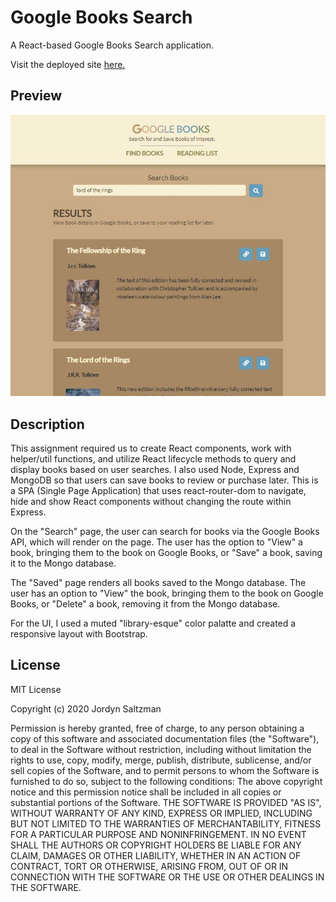 # Google Books Search

A React-based Google Books Search application.

Visit the deployed site [here.](https://googlebookssearchreact1.herokuapp.com/)

## Preview

![screenshot](client/public/assets/images/books_search_screenshot.JPG)

## Description

This assignment required us to create React components, work with helper/util functions, and utilize React lifecycle methods to query and display books based on user searches. I also used Node, Express and MongoDB so that users can save books to review or purchase later. This is a SPA (Single Page Application) that uses react-router-dom to navigate, hide and show React components without changing the route within Express.

On the "Search" page, the user can search for books via the Google Books API, which will render on the page. The user has the option to "View" a book, bringing them to the book on Google Books, or "Save" a book, saving it to the Mongo database.

The "Saved" page renders all books saved to the Mongo database. The user has an option to "View" the book, bringing them to the book on Google Books, or "Delete" a book, removing it from the Mongo database.

For the UI, I used a muted "library-esque" color palatte and created a responsive layout with Bootstrap.

## License

MIT License

Copyright (c) 2020 Jordyn Saltzman

Permission is hereby granted, free of charge, to any person obtaining a copy of this software and associated documentation files (the "Software"), to deal in the Software without restriction, including without limitation the rights to use, copy, modify, merge, publish, distribute, sublicense, and/or sell copies of the Software, and to permit persons to whom the Software is furnished to do so, subject to the following conditions: The above copyright notice and this permission notice shall be included in all copies or substantial portions of the Software. THE SOFTWARE IS PROVIDED "AS IS", WITHOUT WARRANTY OF ANY KIND, EXPRESS OR IMPLIED, INCLUDING BUT NOT LIMITED TO THE WARRANTIES OF MERCHANTABILITY, FITNESS FOR A PARTICULAR PURPOSE AND NONINFRINGEMENT. IN NO EVENT SHALL THE AUTHORS OR COPYRIGHT HOLDERS BE LIABLE FOR ANY CLAIM, DAMAGES OR OTHER LIABILITY, WHETHER IN AN ACTION OF CONTRACT, TORT OR OTHERWISE, ARISING FROM, OUT OF OR IN CONNECTION WITH THE SOFTWARE OR THE USE OR OTHER DEALINGS IN THE SOFTWARE.
